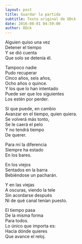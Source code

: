 ```yaml
---
layout: post
title: Guardar la partida
subtitle: Texto original de ODck
date: 2016-08-01 04:59:00
author: ODck
---
```


Alguien quiso una vez  
Detener el tiempo  
Y se dió cuenta  
Que solo se detenía él.  

Tampoco nadie  
Pudo recuperar  
Cinco años, seis años,  
Ocho años o quince.  
Y los que lo han intentado  
Puede ser que los siguientes  
Los estén por perder.  

Sí que puede, en cambio  
Avanzar en el tiempo, quien quiera.  
Se volverá más tonto,  
Se le caerá el pelo  
Y no tendrá tiempo  
De querer.  

Para mí la diferencia  
Siempre ha estado  
En los bares.  

En los viejos  
Sentados en la barra  
Bebiéndose un pacharán.  

Y en las viejas  
A oscuras, viendo la tele  
Sin acordarse después  
Ni de qué canal tenían puesto.  

El tiempo pasa  
De la misma forma  
Para todos.  
Lo único que importa es:  
Hacia dónde quieres  
Que avance el reloj.  